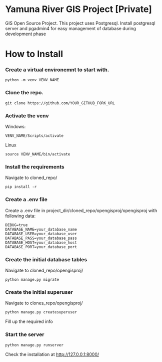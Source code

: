 # Yamuna River GIS Project [Private]
GIS Open Source Project.
This project uses Postgresql. Install postgresql server and pgadmin4 for easy
management of database during development phase

# How to Install

### Create a virtual environemnt to start with.
```
python -m venv VENV_NAME
```

### Clone the repo.
```
git clone https://github.com/YOUR_GITHUB_FORK_URL
```

### Activate the venv
Windows:
```
VENV_NAME/Scripts/activate
```
Linux
```
source VENV_NAME/bin/activate
```
### Install the requirements
Navigate to cloned_repo/
```
pip install -r
```
### Create a .env file
Create a .env file in project_dir/cloned_repo/opengisproj/opengisproj with
following data:
```
DEBUG=true
DATABASE_NAME=your_database_name
DATABASE_USER=your_database_user
DATABASE_PASS=your_database_pass
DATABASE_HOST=your_database_host
DATABASE_PORT=your_database_port
```

### Create the initial database tables
Navigate to cloned_repo/opengisproj/
```
python manage.py migrate
```

### Create the initial superuser
Navigate to clones_repo/opengisproj/
```
python manage.py createsuperuser
```
Fill up the required info

### Start the server
```
python manage.py runserver
```

Check the installation at http://127.0.0.1:8000/